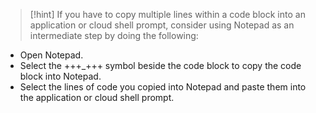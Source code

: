 > [!hint] If you have to copy multiple lines within a code block into an application or cloud shell prompt, consider using Notepad as an intermediate step by doing the following:
>
- Open Notepad.
- Select the +++_+++ symbol beside the code block to copy the code block into Notepad. 
- Select the lines of code you copied into Notepad and paste them into the application or cloud shell prompt.
>
